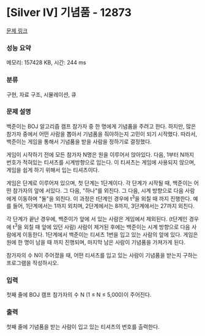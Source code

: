 # [Silver IV] 기념품 - 12873 

[문제 링크](https://www.acmicpc.net/problem/12873) 

### 성능 요약

메모리: 157428 KB, 시간: 244 ms

### 분류

구현, 자료 구조, 시뮬레이션, 큐

### 문제 설명

<p>백준이는 BOJ 알고리즘 캠프 참가자 중 한 명에게 기념품을 주려고 한다. 하지만, 많은 참가자 중에서 어떤 사람을 뽑아서 기념품을 줘야하는지 고민이 되기 시작했다. 따라서, 백준이는 게임을 통해서 기념품을 받을 사람을 정하기로 결정했다.</p>

<p>게임이 시작하기 전에 모든 참가자 N명은 원을 이루어서 앉아있다. 다음, 1부터 N까지 번호가 적혀있는 티셔츠를 시계방향으로 입는다. 이 티셔츠는 게임에 사용되지 않으며, 게임을 쉽게 하기 위해서 입는 티셔츠이다.</p>

<p>게임은 단계로 이루어져 있으며, 첫 단계는 1단계이다. 각 단계가 시작될 때, 백준이는 어떤 참가자의 앞에 서있다. 그 다음, "하나"를 외친다. 그 다음, 시계 방향으로 다음 사람에게 이동하며 "둘"을 외친다. 이 과정은 t단계인 경우에 t<sup>3</sup>을 외칠 때 까지 진행한다. 예를 들어, 1단계에서는 1까지 외치며, 2단계에서는 8까지, 3단계에서는 27까지 외친다.</p>

<p>각 단계가 끝난 경우에, 백준이가 앞에 서 있는 사람은 게임에서 제외된다. (t단계인 경우에 t<sup>3</sup>을 외칠 때 앞에 있던 사람) 사람이 제거된 후에는 백준이는 시계 방향으로 다음 사람에게 이동한다. 1단계에서 백준이는 티셔츠 1번을 입고 있는 사람의 앞에 있다. 게임은 원에 한 명이 남을 때 까지 진행되며, 마지막 남은 사람이 기념품을 가져가게 된다.</p>

<p>참가자의 수 N이 주어졌을 때, 어떤 티셔츠를 입고 있는 사람이 기념품을 받는지 구하는 프로그램을 작성하시오.</p>

### 입력 

 <p>첫째 줄에 BOJ 캠프 참가자의 수 N (1 ≤ N ≤ 5,000)이 주어진다.</p>

### 출력 

 <p>첫째 줄에 기념품을 받는 사람이 입고 있는 티셔츠의 번호를 출력한다.</p>

